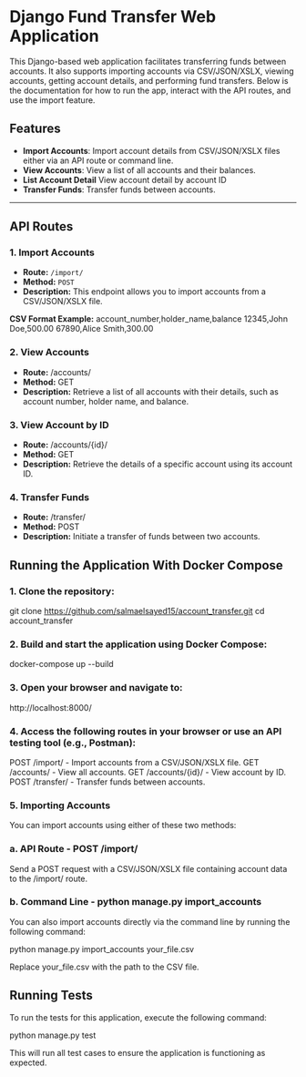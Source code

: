 # Django Fund Transfer Web Application

This Django-based web application facilitates transferring funds between accounts. It also supports importing accounts via CSV/JSON/XSLX, viewing accounts, getting account details, and performing fund transfers. Below is the documentation for how to run the app, interact with the API routes, and use the import feature.

## Features

- **Import Accounts**: Import account details from CSV/JSON/XSLX files either via an API route or command line.
- **View Accounts**: View a list of all accounts and their balances.
- **List Account Detail** View account detail by account ID
- **Transfer Funds**: Transfer funds between accounts.

---

## API Routes

### 1. Import Accounts
- **Route:** `/import/`  
- **Method:** `POST`  
- **Description:** This endpoint allows you to import accounts from a CSV/JSON/XSLX file.

**CSV Format Example:**
account_number,holder_name,balance
12345,John Doe,500.00
67890,Alice Smith,300.00

### 2. View Accounts
- **Route:** /accounts/
- **Method:** GET
- **Description:** Retrieve a list of all accounts with their details, such as account number, holder name, and balance.

### 3. View Account by ID
- **Route:** /accounts/{id}/
- **Method:** GET
- **Description:** Retrieve the details of a specific account using its account ID.

### 4. Transfer Funds
- **Route:** /transfer/
- **Method:** POST
- **Description:** Initiate a transfer of funds between two accounts.


## Running the Application With Docker Compose
### 1. Clone the repository:

git clone https://github.com/salmaelsayed15/account_transfer.git
cd account_transfer

### 2. Build and start the application using Docker Compose:

docker-compose up --build

### 3. Open your browser and navigate to:

http://localhost:8000/

### 4. Access the following routes in your browser or use an API testing tool (e.g., Postman):
POST /import/ - Import accounts from a CSV/JSON/XSLX file.
GET /accounts/ - View all accounts.
GET /accounts/{id}/ - View account by ID.
POST /transfer/ - Transfer funds between accounts.

### 5. Importing Accounts
You can import accounts using either of these two methods:

### a. API Route - POST /import/

Send a POST request with a CSV/JSON/XSLX file containing account data to the /import/ route.


### b. Command Line - python manage.py import_accounts

You can also import accounts directly via the command line by running the following command:

python manage.py import_accounts your_file.csv

Replace your_file.csv with the path to the CSV file.

## Running Tests
To run the tests for this application, execute the following command:

python manage.py test

This will run all test cases to ensure the application is functioning as expected.

